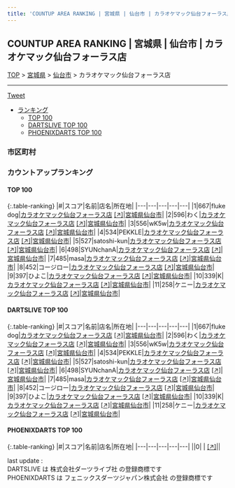```yaml
---
title: 'COUNTUP AREA RANKING | 宮城県 | 仙台市 | カラオケマック仙台フォーラス店'
---
```

## COUNTUP AREA RANKING | 宮城県 | 仙台市 | カラオケマック仙台フォーラス店

[TOP](/darts/rank/) > [宮城県](/darts/rank/宮城県/) > [仙台市](/darts/rank/宮城県/仙台市/) > カラオケマック仙台フォーラス店

___

<a href="https://twitter.com/share?ref_src=twsrc%5Etfw" data-text="COUNTUP AREA RANKING | 宮城県仙台市カラオケマック仙台フォーラス店" class="twitter-share-button" data-hashtags="DARTSLIVE,PHOENIXDARTS,darts,ダーツ" data-show-count="false">Tweet</a>

* [ランキング](#カウントアップランキング)
    * [TOP 100](#top-100)
    * [DARTSLIVE TOP 100](#dartslive-top-100)
    * [PHOENIXDARTS TOP 100](#phoenixdarts-top-100)

### 市区町村

<ul>

</ul>

### カウントアップランキング

#### TOP 100



{:.table-ranking}
|#|スコア|名前|店名|所在地|
|---|---|---|---|---|
|1|667|<span class="rank-name-dl">fluke dog</span>|<a href="/darts/rank/shops/cbc3a55d9b7de75b25d56fb0e5c39bac.html">カラオケマック仙台フォーラス店</a> <a href="https://search.dartslive.com/jp/shop/cbc3a55d9b7de75b25d56fb0e5c39bac">[↗]</a>|<a href="/darts/rank/宮城県/仙台市">宮城県仙台市</a>|
|2|596|<span class="rank-name-dl">わく</span>|<a href="/darts/rank/shops/cbc3a55d9b7de75b25d56fb0e5c39bac.html">カラオケマック仙台フォーラス店</a> <a href="https://search.dartslive.com/jp/shop/cbc3a55d9b7de75b25d56fb0e5c39bac">[↗]</a>|<a href="/darts/rank/宮城県/仙台市">宮城県仙台市</a>|
|3|556|<span class="rank-name-dl">wK5w</span>|<a href="/darts/rank/shops/cbc3a55d9b7de75b25d56fb0e5c39bac.html">カラオケマック仙台フォーラス店</a> <a href="https://search.dartslive.com/jp/shop/cbc3a55d9b7de75b25d56fb0e5c39bac">[↗]</a>|<a href="/darts/rank/宮城県/仙台市">宮城県仙台市</a>|
|4|534|<span class="rank-name-dl">PEKKLE</span>|<a href="/darts/rank/shops/cbc3a55d9b7de75b25d56fb0e5c39bac.html">カラオケマック仙台フォーラス店</a> <a href="https://search.dartslive.com/jp/shop/cbc3a55d9b7de75b25d56fb0e5c39bac">[↗]</a>|<a href="/darts/rank/宮城県/仙台市">宮城県仙台市</a>|
|5|527|<span class="rank-name-dl">satoshi-kun</span>|<a href="/darts/rank/shops/cbc3a55d9b7de75b25d56fb0e5c39bac.html">カラオケマック仙台フォーラス店</a> <a href="https://search.dartslive.com/jp/shop/cbc3a55d9b7de75b25d56fb0e5c39bac">[↗]</a>|<a href="/darts/rank/宮城県/仙台市">宮城県仙台市</a>|
|6|498|<span class="rank-name-dl">SYUNchanA</span>|<a href="/darts/rank/shops/cbc3a55d9b7de75b25d56fb0e5c39bac.html">カラオケマック仙台フォーラス店</a> <a href="https://search.dartslive.com/jp/shop/cbc3a55d9b7de75b25d56fb0e5c39bac">[↗]</a>|<a href="/darts/rank/宮城県/仙台市">宮城県仙台市</a>|
|7|485|<span class="rank-name-dl">masa</span>|<a href="/darts/rank/shops/cbc3a55d9b7de75b25d56fb0e5c39bac.html">カラオケマック仙台フォーラス店</a> <a href="https://search.dartslive.com/jp/shop/cbc3a55d9b7de75b25d56fb0e5c39bac">[↗]</a>|<a href="/darts/rank/宮城県/仙台市">宮城県仙台市</a>|
|8|452|<span class="rank-name-dl">コージロー</span>|<a href="/darts/rank/shops/cbc3a55d9b7de75b25d56fb0e5c39bac.html">カラオケマック仙台フォーラス店</a> <a href="https://search.dartslive.com/jp/shop/cbc3a55d9b7de75b25d56fb0e5c39bac">[↗]</a>|<a href="/darts/rank/宮城県/仙台市">宮城県仙台市</a>|
|9|397|<span class="rank-name-dl">ひよこ</span>|<a href="/darts/rank/shops/cbc3a55d9b7de75b25d56fb0e5c39bac.html">カラオケマック仙台フォーラス店</a> <a href="https://search.dartslive.com/jp/shop/cbc3a55d9b7de75b25d56fb0e5c39bac">[↗]</a>|<a href="/darts/rank/宮城県/仙台市">宮城県仙台市</a>|
|10|339|<span class="rank-name-dl">K</span>|<a href="/darts/rank/shops/cbc3a55d9b7de75b25d56fb0e5c39bac.html">カラオケマック仙台フォーラス店</a> <a href="https://search.dartslive.com/jp/shop/cbc3a55d9b7de75b25d56fb0e5c39bac">[↗]</a>|<a href="/darts/rank/宮城県/仙台市">宮城県仙台市</a>|
|11|258|<span class="rank-name-dl">ケニー</span>|<a href="/darts/rank/shops/cbc3a55d9b7de75b25d56fb0e5c39bac.html">カラオケマック仙台フォーラス店</a> <a href="https://search.dartslive.com/jp/shop/cbc3a55d9b7de75b25d56fb0e5c39bac">[↗]</a>|<a href="/darts/rank/宮城県/仙台市">宮城県仙台市</a>|


#### DARTSLIVE TOP 100



{:.table-ranking}
|#|スコア|名前|店名|所在地|
|---|---|---|---|---|
|1|667|<span class="rank-name-dl">fluke dog</span>|<a href="/darts/rank/shops/cbc3a55d9b7de75b25d56fb0e5c39bac.html">カラオケマック仙台フォーラス店</a> <a href="https://search.dartslive.com/jp/shop/cbc3a55d9b7de75b25d56fb0e5c39bac">[↗]</a>|<a href="/darts/rank/宮城県/仙台市">宮城県仙台市</a>|
|2|596|<span class="rank-name-dl">わく</span>|<a href="/darts/rank/shops/cbc3a55d9b7de75b25d56fb0e5c39bac.html">カラオケマック仙台フォーラス店</a> <a href="https://search.dartslive.com/jp/shop/cbc3a55d9b7de75b25d56fb0e5c39bac">[↗]</a>|<a href="/darts/rank/宮城県/仙台市">宮城県仙台市</a>|
|3|556|<span class="rank-name-dl">wK5w</span>|<a href="/darts/rank/shops/cbc3a55d9b7de75b25d56fb0e5c39bac.html">カラオケマック仙台フォーラス店</a> <a href="https://search.dartslive.com/jp/shop/cbc3a55d9b7de75b25d56fb0e5c39bac">[↗]</a>|<a href="/darts/rank/宮城県/仙台市">宮城県仙台市</a>|
|4|534|<span class="rank-name-dl">PEKKLE</span>|<a href="/darts/rank/shops/cbc3a55d9b7de75b25d56fb0e5c39bac.html">カラオケマック仙台フォーラス店</a> <a href="https://search.dartslive.com/jp/shop/cbc3a55d9b7de75b25d56fb0e5c39bac">[↗]</a>|<a href="/darts/rank/宮城県/仙台市">宮城県仙台市</a>|
|5|527|<span class="rank-name-dl">satoshi-kun</span>|<a href="/darts/rank/shops/cbc3a55d9b7de75b25d56fb0e5c39bac.html">カラオケマック仙台フォーラス店</a> <a href="https://search.dartslive.com/jp/shop/cbc3a55d9b7de75b25d56fb0e5c39bac">[↗]</a>|<a href="/darts/rank/宮城県/仙台市">宮城県仙台市</a>|
|6|498|<span class="rank-name-dl">SYUNchanA</span>|<a href="/darts/rank/shops/cbc3a55d9b7de75b25d56fb0e5c39bac.html">カラオケマック仙台フォーラス店</a> <a href="https://search.dartslive.com/jp/shop/cbc3a55d9b7de75b25d56fb0e5c39bac">[↗]</a>|<a href="/darts/rank/宮城県/仙台市">宮城県仙台市</a>|
|7|485|<span class="rank-name-dl">masa</span>|<a href="/darts/rank/shops/cbc3a55d9b7de75b25d56fb0e5c39bac.html">カラオケマック仙台フォーラス店</a> <a href="https://search.dartslive.com/jp/shop/cbc3a55d9b7de75b25d56fb0e5c39bac">[↗]</a>|<a href="/darts/rank/宮城県/仙台市">宮城県仙台市</a>|
|8|452|<span class="rank-name-dl">コージロー</span>|<a href="/darts/rank/shops/cbc3a55d9b7de75b25d56fb0e5c39bac.html">カラオケマック仙台フォーラス店</a> <a href="https://search.dartslive.com/jp/shop/cbc3a55d9b7de75b25d56fb0e5c39bac">[↗]</a>|<a href="/darts/rank/宮城県/仙台市">宮城県仙台市</a>|
|9|397|<span class="rank-name-dl">ひよこ</span>|<a href="/darts/rank/shops/cbc3a55d9b7de75b25d56fb0e5c39bac.html">カラオケマック仙台フォーラス店</a> <a href="https://search.dartslive.com/jp/shop/cbc3a55d9b7de75b25d56fb0e5c39bac">[↗]</a>|<a href="/darts/rank/宮城県/仙台市">宮城県仙台市</a>|
|10|339|<span class="rank-name-dl">K</span>|<a href="/darts/rank/shops/cbc3a55d9b7de75b25d56fb0e5c39bac.html">カラオケマック仙台フォーラス店</a> <a href="https://search.dartslive.com/jp/shop/cbc3a55d9b7de75b25d56fb0e5c39bac">[↗]</a>|<a href="/darts/rank/宮城県/仙台市">宮城県仙台市</a>|
|11|258|<span class="rank-name-dl">ケニー</span>|<a href="/darts/rank/shops/cbc3a55d9b7de75b25d56fb0e5c39bac.html">カラオケマック仙台フォーラス店</a> <a href="https://search.dartslive.com/jp/shop/cbc3a55d9b7de75b25d56fb0e5c39bac">[↗]</a>|<a href="/darts/rank/宮城県/仙台市">宮城県仙台市</a>|


#### PHOENIXDARTS TOP 100



{:.table-ranking}
|#|スコア|名前|店名|所在地|
|---|---|---|---|---|
||0|<span class="rank-name-dl"> </span>|<a href="/darts/rank/shops/.html"></a> <a href="">[↗]</a>|<a href="/darts/rank//"></a>|


<div class="footer border-top border-gray-light mt-5 pt-3 text-right text-gray">
    last update : <span style="font-weight: italic" id="foot_last_modified"></span><br />
    DARTSLIVE は 株式会社ダーツライブ社 の登録商標です<br />
    PHOENIXDARTS は フェニックスダーツジャパン株式会社 の登録商標です<br />
</div>

<script src="https://cdnjs.cloudflare.com/ajax/libs/jquery.tablesorter/2.31.3/js/jquery.tablesorter.min.js" integrity="sha512-qzgd5cYSZcosqpzpn7zF2ZId8f/8CHmFKZ8j7mU4OUXTNRd5g+ZHBPsgKEwoqxCtdQvExE5LprwwPAgoicguNg==" crossorigin="anonymous" referrerpolicy="no-referrer"></script>
<link rel="stylesheet" href="https://cdnjs.cloudflare.com/ajax/libs/jquery.tablesorter/2.31.3/css/theme.default.min.css" integrity="sha512-wghhOJkjQX0Lh3NSWvNKeZ0ZpNn+SPVXX1Qyc9OCaogADktxrBiBdKGDoqVUOyhStvMBmJQ8ZdMHiR3wuEq8+w==" crossorigin="anonymous" referrerpolicy="no-referrer" />
<script>
$(function() {
    $(".table-ranking").tablesorter({sortList:[[0, 0]]});
    $("#foot_last_modified").text(formatDate(new Date(document.lastModified), 'yyyy-MM-dd HH:mm:ss'));
});
</script>

<script async src="https://platform.twitter.com/widgets.js" charset="utf-8"></script>